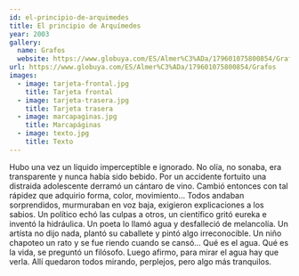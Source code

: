 ```yaml
---
id: el-principio-de-arquimedes
title: El principio de Arquímedes
year: 2003
gallery:
  name: Grafos
  website: https://www.globuya.com/ES/Almer%C3%ADa/179601075800854/Grafos
url: https://www.globuya.com/ES/Almer%C3%ADa/179601075800854/Grafos
images:
  - image: tarjeta-frontal.jpg
    title: Tarjeta frontal
  - image: tarjeta-trasera.jpg
    title: Tarjeta trasera
  - image: marcapaginas.jpg
    title: Marcapáginas
  - image: texto.jpg
    title: Texto
---
```


Hubo una vez un líquido imperceptible e ignorado. No olía, no sonaba, era
transparente y nunca había sido bebido. Por un accidente fortuito una distraida
adolescente derramó un cántaro de vino. Cambió entonces con tal rápidez que
adquirio forma, color, movimiento... Todos andaban sorprendidos, murmuraban en
voz baja, exigieron explicaciones a los sabios. Un político echó las culpas a
otros, un científico gritó eureka e inventó la hidráulica. Un poeta lo llamó
agua y desfalleció de melancolía. Un artísta no dijo nada, plantó su caballete y
pintó algo irreconocible. Un niño chapoteo un rato y se fue riendo cuando se
cansó... Qué es el agua. Qué es la vida, se preguntó un filósofo. Luego afirmo,
para mirar el agua hay que verla. Allí quedaron todos mirando, perplejos, pero
algo más tranquilos.
